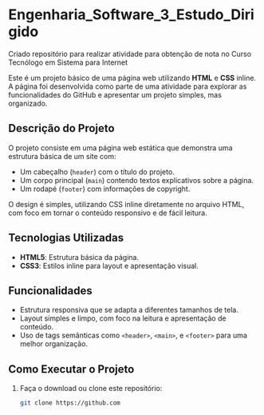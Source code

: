 # Engenharia_Software_3_Estudo_Dirigido
Criado repositório para realizar atividade para obtenção de nota no Curso Tecnólogo em Sistema para Internet

Este é um projeto básico de uma página web utilizando **HTML** e **CSS** inline. A página foi desenvolvida como parte de uma atividade para explorar as funcionalidades do GitHub e apresentar um projeto simples, mas organizado.

## Descrição do Projeto

O projeto consiste em uma página web estática que demonstra uma estrutura básica de um site com:

- Um cabeçalho (`header`) com o título do projeto.
- Um corpo principal (`main`) contendo textos explicativos sobre a página.
- Um rodapé (`footer`) com informações de copyright.

O design é simples, utilizando CSS inline diretamente no arquivo HTML, com foco em tornar o conteúdo responsivo e de fácil leitura.

## Tecnologias Utilizadas

- **HTML5**: Estrutura básica da página.
- **CSS3**: Estilos inline para layout e apresentação visual.

## Funcionalidades

- Estrutura responsiva que se adapta a diferentes tamanhos de tela.
- Layout simples e limpo, com foco na leitura e apresentação de conteúdo.
- Uso de tags semânticas como `<header>`, `<main>`, e `<footer>` para uma melhor organização.

## Como Executar o Projeto

1. Faça o download ou clone este repositório:
   ```bash
   git clone https://github.com
